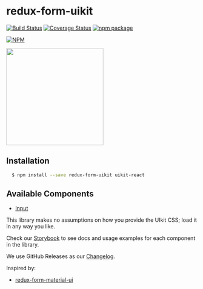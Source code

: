 redux-form-uikit
===============

[![Build Status](https://travis-ci.org/stipsan/redux-form-uikit.svg)](https://travis-ci.org/stipsan/redux-form-uikit)
[![Coverage Status](https://coveralls.io/repos/github/stipsan/redux-form-uikit/badge.svg)](https://coveralls.io/github/stipsan/redux-form-uikit)
[![npm package](https://img.shields.io/npm/dm/redux-form-uikit.svg)](https://www.npmjs.com/package/redux-form-uikit)

[![NPM](https://nodei.co/npm/redux-form-uikit.png)](https://www.npmjs.com/package/redux-form-uikit)

<img src="https://uikit-react.io/logo.svg" width="256"/>

## Installation

```bash
  $ npm install --save redux-form-uikit uikit-react
```

## Available Components

* [Input](http://form.uikit-react.io/?selectedKind=Input&selectedStory=Basic%20Usage&full=0&down=1&left=1&panelRight=0)

This library makes no assumptions on how you provide the UIkit CSS; load it in any way you like.

Check our [Storybook](http://form.uikit-react.io) to see docs and usage examples for each component in the library.

We use GitHub Releases as our [Changelog](https://github.com/stipsan/redux-form-uikit/releases).

Inspired by:
* [redux-form-material-ui](https://github.com/erikras/redux-form-material-ui)
